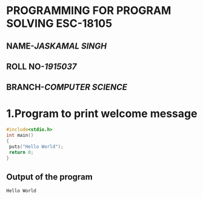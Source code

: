 # **PROGRAMMING FOR PROGRAM SOLVING ESC-18105**
## NAME-*JASKAMAL SINGH*
## ROLL NO-*1915037*
## BRANCH-*COMPUTER SCIENCE*

# 1.Program to print welcome message 
```C
#include<stdio.h>
int main()
{
 puts("Hello World");
 return 0;
}
```
## Output of the program 
```C
Hello World
```
